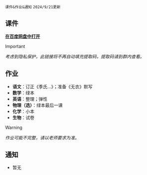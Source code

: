 `课件&作业&通知` `2024/9/21更新`
## 课件
**[在百度网盘中打开](https://pan.baidu.com/s/14VBuFbPU6buK3F1ZHeRzpw)**
> [!IMPORTANT]
> *考虑到隐私保护，此链接将不再自动填充提取码，提取码请到群内查看。*
## 作业
- **语文**：订正《季氏…》；准备《无衣》默写
- **数学**：绿本
- **英语**：整理；弹性
- **物理（选）**：绿本最后一课
- **化学**：小本
- **生物**：试卷
> [!WARNING]
> *作业可能不完整，请以老师要求为准。*
## 通知
- 暂无

